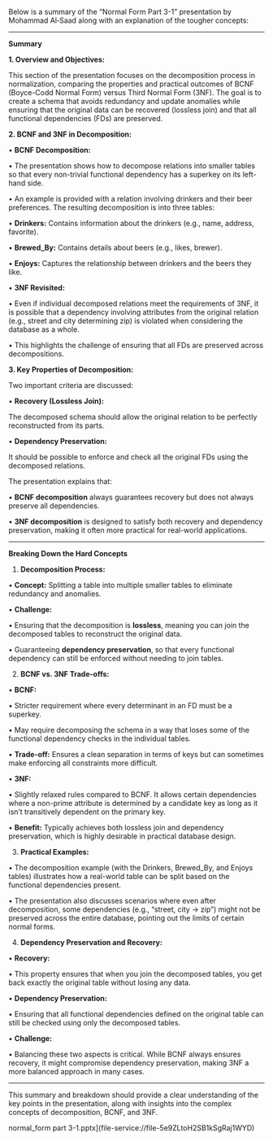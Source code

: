 
Below is a summary of the “Normal Form Part 3-1” presentation by Mohammad Al‑Saad along with an explanation of the tougher concepts:

---

**Summary**

  

**1. Overview and Objectives:**

This section of the presentation focuses on the decomposition process in normalization, comparing the properties and practical outcomes of BCNF (Boyce-Codd Normal Form) versus Third Normal Form (3NF). The goal is to create a schema that avoids redundancy and update anomalies while ensuring that the original data can be recovered (lossless join) and that all functional dependencies (FDs) are preserved.

  

**2. BCNF and 3NF in Decomposition:**

• **BCNF Decomposition:**

• The presentation shows how to decompose relations into smaller tables so that every non-trivial functional dependency has a superkey on its left-hand side.

• An example is provided with a relation involving drinkers and their beer preferences. The resulting decomposition is into three tables:

• **Drinkers:** Contains information about the drinkers (e.g., name, address, favorite).

• **Brewed_By:** Contains details about beers (e.g., likes, brewer).

• **Enjoys:** Captures the relationship between drinkers and the beers they like.

• **3NF Revisited:**

• Even if individual decomposed relations meet the requirements of 3NF, it is possible that a dependency involving attributes from the original relation (e.g., street and city determining zip) is violated when considering the database as a whole.

• This highlights the challenge of ensuring that all FDs are preserved across decompositions.

  

**3. Key Properties of Decomposition:**

Two important criteria are discussed:

• **Recovery (Lossless Join):**

The decomposed schema should allow the original relation to be perfectly reconstructed from its parts.

• **Dependency Preservation:**

It should be possible to enforce and check all the original FDs using the decomposed relations.

  

The presentation explains that:

• **BCNF decomposition** always guarantees recovery but does not always preserve all dependencies.

• **3NF decomposition** is designed to satisfy both recovery and dependency preservation, making it often more practical for real-world applications.

---

**Breaking Down the Hard Concepts**

1. **Decomposition Process:**

• **Concept:** Splitting a table into multiple smaller tables to eliminate redundancy and anomalies.

• **Challenge:**

• Ensuring that the decomposition is **lossless**, meaning you can join the decomposed tables to reconstruct the original data.

• Guaranteeing **dependency preservation**, so that every functional dependency can still be enforced without needing to join tables.

2. **BCNF vs. 3NF Trade-offs:**

• **BCNF:**

• Stricter requirement where every determinant in an FD must be a superkey.

• May require decomposing the schema in a way that loses some of the functional dependency checks in the individual tables.

• **Trade-off:** Ensures a clean separation in terms of keys but can sometimes make enforcing all constraints more difficult.

• **3NF:**

• Slightly relaxed rules compared to BCNF. It allows certain dependencies where a non-prime attribute is determined by a candidate key as long as it isn’t transitively dependent on the primary key.

• **Benefit:** Typically achieves both lossless join and dependency preservation, which is highly desirable in practical database design.

3. **Practical Examples:**

• The decomposition example (with the Drinkers, Brewed_By, and Enjoys tables) illustrates how a real-world table can be split based on the functional dependencies present.

• The presentation also discusses scenarios where even after decomposition, some dependencies (e.g., “street, city → zip”) might not be preserved across the entire database, pointing out the limits of certain normal forms.

4. **Dependency Preservation and Recovery:**

• **Recovery:**

• This property ensures that when you join the decomposed tables, you get back exactly the original table without losing any data.

• **Dependency Preservation:**

• Ensuring that all functional dependencies defined on the original table can still be checked using only the decomposed tables.

• **Challenge:**

• Balancing these two aspects is critical. While BCNF always ensures recovery, it might compromise dependency preservation, making 3NF a more balanced approach in many cases.

---

This summary and breakdown should provide a clear understanding of the key points in the presentation, along with insights into the complex concepts of decomposition, BCNF, and 3NF.

normal_form part 3-1.pptx](file-service://file-5e9ZLtoH2SB1kSgRaj1WYD)